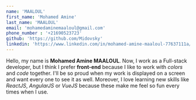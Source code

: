 ```yaml
---
name: 'MAALOUL'
first_name: 'Mohamed Amine'
last_name: 'MAALOUL'
email: 'mohamedaminemaaloul@gmail.com'
phone_number : '+21690523723'
github: 'https://github.com/Midovsky'
linkedin: 'https://www.linkedin.com/in/mohamed-amine-maaloul-77637111a/'
---
```


Hello, my name is <b>Mohamed Amine MAALOUL</b>. 
                        Now, I work as a Full-stack developer,
                        but I think I prefer <b>front-end</b> because
                        I like to work with <i>colors</i> and <i>code</i> together.
                        I'll be so proud when my work is displayed on a screen
                        and want every one to see it as well.
                        Moreover, I love learning new skills like <i>ReactJS</i>, <i>AngularJS</i> or <i>VueJS </i> 
                        because these make me feel so fun every times when I use.